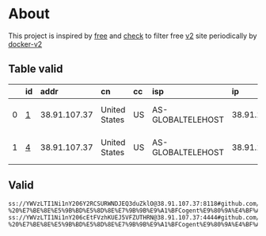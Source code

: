 
# About

This project is inspired by [free](https://github.com/freefq/free) and [check](https://github.com/yeahwu/check) to filter free [v2](https://github.com/v2fly/v2ray-core) site periodically by [docker-v2](https://hub.docker.com/r/v2ray/official)

    

## Table valid
|    | id                 | addr         | cn            | cc   | isp               | ip           | chatgpt          |
|---:|:-------------------|:-------------|:--------------|:-----|:------------------|:-------------|:-----------------|
|  0 | [1](config/1.json) | 38.91.107.37 | United States | US   | AS-GLOBALTELEHOST | 38.91.107.37 | Yes (Region: US) |
|  1 | [4](config/4.json) | 38.91.107.37 | United States | US   | AS-GLOBALTELEHOST | 38.91.107.37 | Yes (Region: US) |

## Valid
```
ss://YWVzLTI1Ni1nY206Y2RCSURWNDJEQ3duZklO@38.91.107.37:8118#github.com/freefq%20-%20%E7%BE%8E%E5%9B%BD%E5%8D%8E%E7%9B%9B%E9%A1%BFCogent%E9%80%9A%E4%BF%A1%E5%85%AC%E5%8F%B8%201
ss://YWVzLTI1Ni1nY206cEtFVzhKUEJ5VFZUTHRN@38.91.107.37:4444#github.com/freefq%20-%20%E7%BE%8E%E5%9B%BD%E5%8D%8E%E7%9B%9B%E9%A1%BFCogent%E9%80%9A%E4%BF%A1%E5%85%AC%E5%8F%B8%204
```

